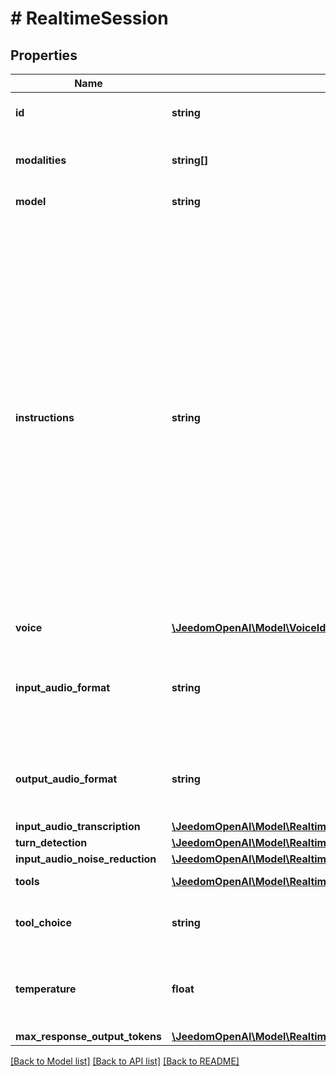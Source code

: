 # # RealtimeSession

## Properties

Name | Type | Description | Notes
------------ | ------------- | ------------- | -------------
**id** | **string** | Unique identifier for the session that looks like &#x60;sess_1234567890abcdef&#x60;. | [optional]
**modalities** | **string[]** | The set of modalities the model can respond with. To disable audio, set this to [\&quot;text\&quot;]. | [optional]
**model** | **string** | The Realtime model used for this session. | [optional]
**instructions** | **string** | The default system instructions (i.e. system message) prepended to model  calls. This field allows the client to guide the model on desired  responses. The model can be instructed on response content and format,  (e.g. \&quot;be extremely succinct\&quot;, \&quot;act friendly\&quot;, \&quot;here are examples of good  responses\&quot;) and on audio behavior (e.g. \&quot;talk quickly\&quot;, \&quot;inject emotion  into your voice\&quot;, \&quot;laugh frequently\&quot;). The instructions are not guaranteed  to be followed by the model, but they provide guidance to the model on the desired behavior.  Note that the server sets default instructions which will be used if this  field is not set and are visible in the &#x60;session.created&#x60; event at the  start of the session. | [optional]
**voice** | [**\JeedomOpenAI\Model\VoiceIdsShared**](VoiceIdsShared.md) |  | [optional]
**input_audio_format** | **string** | The format of input audio. Options are &#x60;pcm16&#x60;, &#x60;g711_ulaw&#x60;, or &#x60;g711_alaw&#x60;. For &#x60;pcm16&#x60;, input audio must be 16-bit PCM at a 24kHz sample rate,  single channel (mono), and little-endian byte order. | [optional] [default to 'pcm16']
**output_audio_format** | **string** | The format of output audio. Options are &#x60;pcm16&#x60;, &#x60;g711_ulaw&#x60;, or &#x60;g711_alaw&#x60;. For &#x60;pcm16&#x60;, output audio is sampled at a rate of 24kHz. | [optional] [default to 'pcm16']
**input_audio_transcription** | [**\JeedomOpenAI\Model\RealtimeSessionInputAudioTranscription**](RealtimeSessionInputAudioTranscription.md) |  | [optional]
**turn_detection** | [**\JeedomOpenAI\Model\RealtimeSessionTurnDetection**](RealtimeSessionTurnDetection.md) |  | [optional]
**input_audio_noise_reduction** | [**\JeedomOpenAI\Model\RealtimeSessionInputAudioNoiseReduction**](RealtimeSessionInputAudioNoiseReduction.md) |  | [optional]
**tools** | [**\JeedomOpenAI\Model\RealtimeResponseCreateParamsToolsInner[]**](RealtimeResponseCreateParamsToolsInner.md) | Tools (functions) available to the model. | [optional]
**tool_choice** | **string** | How the model chooses tools. Options are &#x60;auto&#x60;, &#x60;none&#x60;, &#x60;required&#x60;, or  specify a function. | [optional] [default to 'auto']
**temperature** | **float** | Sampling temperature for the model, limited to [0.6, 1.2]. For audio models a temperature of 0.8 is highly recommended for best performance. | [optional] [default to 0.8]
**max_response_output_tokens** | [**\JeedomOpenAI\Model\RealtimeResponseCreateParamsMaxResponseOutputTokens**](RealtimeResponseCreateParamsMaxResponseOutputTokens.md) |  | [optional]

[[Back to Model list]](../../README.md#models) [[Back to API list]](../../README.md#endpoints) [[Back to README]](../../README.md)
